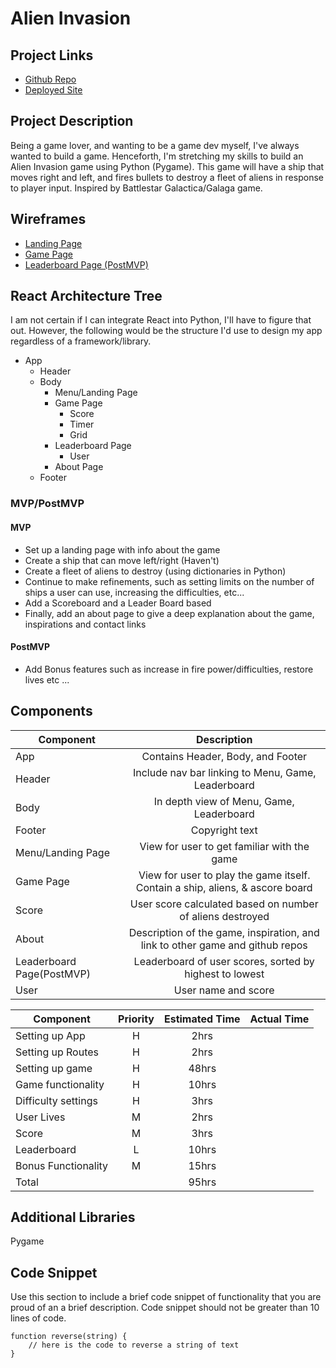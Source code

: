 # Alien Invasion

## Project Links

- [Github Repo](https://github.com/poppan2/alien-invasion)
- [Deployed Site]()

## Project Description

Being a game lover, and wanting to be a game dev myself, I've always wanted to build a game. Henceforth, I'm stretching my skills to build an Alien Invasion game using Python (Pygame). This game will have a ship that moves right and left, and fires bullets to destroy a fleet of aliens in response to player input. Inspired by Battlestar Galactica/Galaga game. 

## Wireframes

- [Landing Page](https://imgur.com/witmlcG)
- [Game Page](https://imgur.com/N0VpPAj)
- [Leaderboard Page (PostMVP)](https://imgur.com/oOcwsk0)

## React Architecture Tree
I am not certain if I can integrate React into Python, I'll have to figure that out. However, the following would
be the structure I'd use to design my app regardless of a framework/library.  

- App
  - Header
  - Body
    - Menu/Landing Page
    - Game Page
      - Score
      - Timer
      - Grid
    - Leaderboard Page
      - User
    - About Page
  - Footer

### MVP/PostMVP

#### MVP

- Set up a landing page with info about the game
- Create a ship that can move left/right (Haven't)
- Create a fleet of aliens to destroy (using dictionaries in Python)
- Continue to make refinements, such as setting limits on the number of ships a user can use, 
  increasing the difficulties, etc...
- Add a Scoreboard and a Leader Board based
- Finally, add an about page to give a deep explanation about the game, inspirations and contact links

#### PostMVP

- Add Bonus features such as increase in fire power/difficulties, restore lives etc ...

## Components

| Component                 |                                  Description                                  |
| ------------------------- | :---------------------------------------------------------------------------: |
| App                       |                       Contains Header, Body, and Footer                       |
| Header                    |         Include nav bar linking to Menu, Game, Leaderboard          |
| Body                      |              In depth view of Menu, Game, Leaderboard               |
| Footer                    |                                Copyright text                                 |
| Menu/Landing Page         |                  View for user to get familiar with the game                   |
| Game Page                 |  View for user to play the game itself. Contain a ship, aliens, & ascore board   |
| Score                     |              User score calculated based on number of aliens destroyed        |
| About                     | Description of the game, inspiration, and link to other game and github repos |
| Leaderboard Page(PostMVP) |      Leaderboard of user scores, sorted by highest to lowest      |
| User                      |                              User name and score                              |


| Component           | Priority | Estimated Time | Actual Time |
| ------------------- | :------: | :------------: | :---------: |
| Setting up App      |    H     |      2hrs      |             |
| Setting up Routes   |    H     |      2hrs      |             |
| Setting up game     |    H     |     48hrs      |             |
| Game functionality  |    H     |     10hrs      |             |
| Difficulty settings |    H     |      3hrs      |             |
| User Lives          |    M     |      2hrs      |             |
| Score               |    M     |      3hrs      |             |
| Leaderboard         |    L     |     10hrs      |             |
| Bonus Functionality |    M     |     15hrs      |             |
| Total               |          |     95hrs      |             |

## Additional Libraries
Pygame

## Code Snippet

Use this section to include a brief code snippet of functionality that you are proud of an a brief description. Code snippet should not be greater than 10 lines of code.

```
function reverse(string) {
	// here is the code to reverse a string of text
}
```